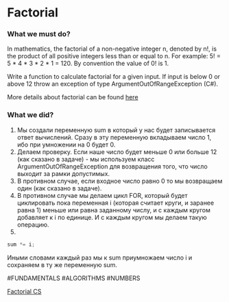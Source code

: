 # Factorial

### What we must do?
In mathematics, the factorial of a non-negative integer n, denoted by n!, is the product of all positive integers less than or equal to n. For example: 5! = 5 * 4 * 3 * 2 * 1 = 120. By convention the value of 0! is 1.

Write a function to calculate factorial for a given input. If input is below 0 or above 12 throw an exception of type ArgumentOutOfRangeException (C#).

More details about factorial can be found [here](https://www.wikiwand.com/en/Factorial)

### What we did?
1. Мы создали переменную sum в который у нас будет записывается ответ вычислений. Сразу в эту переменную вкладываем число 1, ибо при умножении на 0 будет 0.
2. Делаем проверку. Если наше число будет меньше 0 или больше 12 (как сказано в задаче) - мы используем класс ArgumentOutOfRangeException для возвращения того, что число выходит за рамки допустимых.
3. В противном случае, если входное число равно 0 то мы возвращаем один (как сказано в задаче).
4. В противном случае мы делаем цикл FOR, который будет циклировать пока переменная i (которая считает круги, и заранее равна 1) меньше или равна заданному числу, и с каждым кругом добавляет к i по единице. И с каждым кругом мы делаем такую операцию.
5. 
```cs
sum *= i;
```
Иными словами каждый раз мы к sum приумножаем число i и сохраняем в ту же переменную sum.

#FUNDAMENTALS #ALGORITHMS #NUMBERS

[Factorial CS](https://www.codewars.com/kata/54ff0d1f355cfd20e60001fc/train/csharp)
